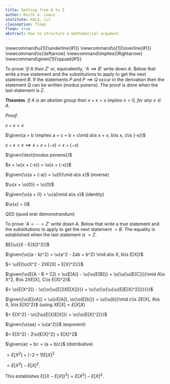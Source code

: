 ```yaml
---
title: Getting from A to Z
author: Keith A. Lewis
institute: KALX, LLC
classoption: fleqn
fleqn: true
abstract: How to structure a mathematical argument.
...
```


\newcommand\u[1]{\underline{#1}}
\newcommand\o[1]{\overline{#1}}
\newcommand\is{\leftarrow}
\newcommand\implies{\Rightarrow}
\newcommand\given[1]{\qquad\{#1\}}


To prove '_if $A$ then $Z$_' or, equivalently, '$A\implies B$' write
down $A$.  Below that write a true statement and the substitutions
to apply to get the next statement $B$. If the statements $P$ and
$P\implies Q$ occur in the derivation then the statement $Q$ can be
written (modus ponens).
The proof is done when the last statement is $Z$.

__Theorem__. _If $A$ is an abelian group then $x + x = x$ implies $x = 0$, for any $x\in A$_.

_Proof_:

$x + x = x$

$\given{a = b \implies a + c = b + c\mid a\is x + x, b\is x, c\is (-x)}$

$x + x = x\implies x + x + (-x) = x + (-x)$

$\given{\text{modus ponens}}$

$x + \u{x + (-x)} = \u{x + (-x)}$

$\given{\o{a + (-a)} = \u{0}\mid a\is x}$ (inverse)

$\u{x + \o{0}} = \o{0}$

$\given{\o{a + 0} = \u{a}\mid a\is x}$ (identity)

$\o{x} = 0$

QED (quod erat demonstrandum)

To prove '$A = \cdots = Z$' write
down $A$.  Below that write a true statement and the substitutions
to apply to get the next statement $=B$.
The equality is established when the last statement is $=Z$.

$E[\u{(X - E[X])^2}]$

$\given{\o{(a - b)^2} = \u{a^2 - 2ab + b^2} \mid a\is X, b\is E[X]}$

$= \u{E[\o{X^2 - 2XE[X] + E[X]^2}]}$

$\given{\o{E[A - B + C]} = \u{E[A]} - \u{\u{E[B]}} + \u{\u{\u{E[C]}}}\mid A\is X^2, B\is 2XE[X], C\is E[X]^2}$

$= \o{E[X^2]} - \o{\o{\u{E[2XE[X]]}}} + \o{\o{\o{\u{\u{E[E[X]^2]]}}}}}$

$\given{\o{E[cA]} = \u{cE[A]}, \o{\o{E[b]}} = \u{\u{b}}\mid c\is 2E[X], A\is X, b\is E[X]^2}$
(using $XE[X] = E[X]X$)

$= E[X^2] - \o{2\u{E[X]E[X]}} + \o{\o{E[X]^2]}}$

$\given{\o{aa} = \u{a^2}}$ (exponent)

$= E[X^2] - 2\o{E[X]^2} + E[X]^2$

$\given{ac + bc = (a + b)c}$ (distributive)

$= E[X^2] + (-2 + 1)E[X]^2$

$= E[X^2] - E[X]^2$.

This establishes $E[(X - E[X])^2] = E[X^2] - E[X]^2$.
